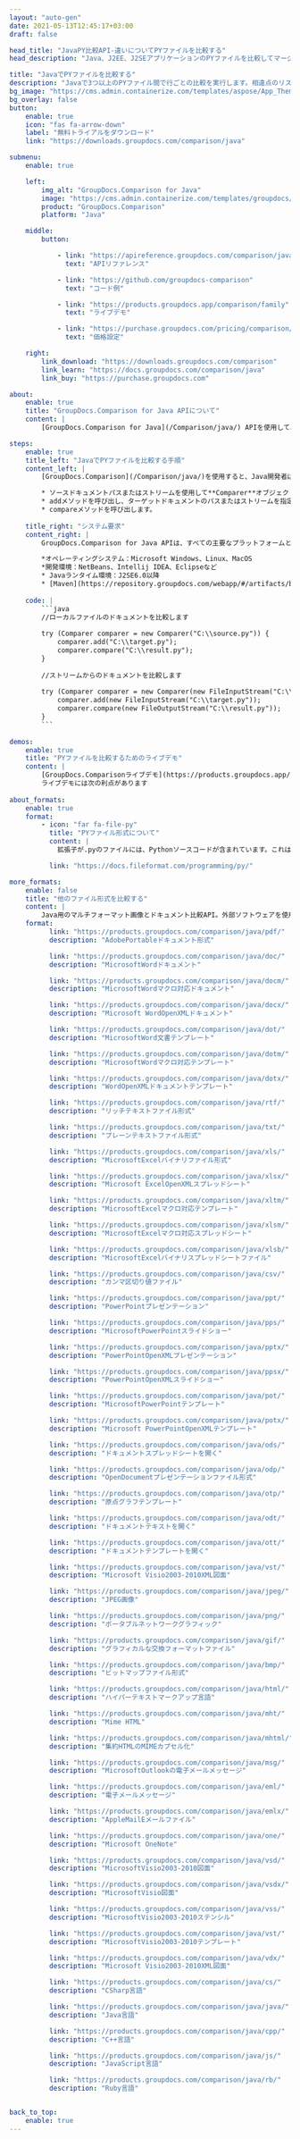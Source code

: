 ```yaml
---
layout: "auto-gen"
date: 2021-05-13T12:45:17+03:00
draft: false

head_title: "JavaPY比較API-違いについてPYファイルを比較する"
head_description: "Java、J2EE、J2SEアプリケーションのPYファイルを比較してマージします。コンテンツ、テキスト、およびテキストの違いの要約を分析します。 PYファイル、画像、ドキュメント形式のスタイル."

title: "JavaでPYファイルを比較する"
description: "Javaで3つ以上のPYファイル間で行ごとの比較を実行します。相違点のリストを取得し、比較したファイルを1つのドキュメントに保存します."
bg_image: "https://cms.admin.containerize.com/templates/aspose/App_Themes/V3/images/bg/header1.png"
bg_overlay: false
button:
    enable: true
    icon: "fas fa-arrow-down"
    label: "無料トライアルをダウンロード"
    link: "https://downloads.groupdocs.com/comparison/java"

submenu:
    enable: true

    left:
        img_alt: "GroupDocs.Comparison for Java"
        image: "https://cms.admin.containerize.com/templates/groupdocs/images/product-logos/90x90-noborder/groupdocs-comparison-java.png"
        product: "GroupDocs.Comparison"
        platform: "Java"

    middle:
        button:

            - link: "https://apireference.groupdocs.com/comparison/java"
              text: "APIリファレンス"

            - link: "https://github.com/groupdocs-comparison"
              text: "コード例"

            - link: "https://products.groupdocs.app/comparison/family"
              text: "ライブデモ"

            - link: "https://purchase.groupdocs.com/pricing/comparison/java"
              text: "価格設定"

    right:
        link_download: "https://downloads.groupdocs.com/comparison"
        link_learn: "https://docs.groupdocs.com/comparison/java"
        link_buy: "https://purchase.groupdocs.com"

about:
    enable: true
    title: "GroupDocs.Comparison for Java APIについて"
    content: |
        [GroupDocs.Comparison for Java](/Comparison/java/) APIを使用して、画像とドキュメントの比較機能でJavaアプリケーションを強化します。段落、単語、文字、図形、さらには同じ形式の比較されたドキュメントのテキストスタイル内の違いを識別し、変更をマージして最終的なドキュメントにエクスポートするのに役立ちます。外部ライブラリを使用せずに、PDF、Word、Excelワークシート、PowerPointプレゼンテーション、Visioダイアグラム、Outlook電子メール、HTML、図面、画像ファイル形式など、さまざまなドキュメントの比較とマージをサポートします。

steps:
    enable: true
    title_left: "JavaでPYファイルを比較する手順"
    content_left: |
        [GroupDocs.Comparison](/Comparison/java/)を使用すると、Java開発者は数行のコードを使用してアプリケーション内のPYファイルを簡単に比較できます。

        * ソースドキュメントパスまたはストリームを使用して**Comparer**オブジェクトをインスタンス化します。
        * addメソッドを呼び出し、ターゲットドキュメントのパスまたはストリームを指定します。
        * compareメソッドを呼び出します。
        
    title_right: "システム要求"
    content_right: |
        GroupDocs.Comparison for Java APIは、すべての主要なプラットフォームとオペレーティングシステムでサポートされています。以下のコードを実行する前に、システムに次の前提条件がインストールされていることを確認してください。

        *オペレーティングシステム：Microsoft Windows、Linux、MacOS
        *開発環境：NetBeans、Intellij IDEA、Eclipseなど
        * Javaランタイム環境：J2SE6.0以降
        * [Maven](https://repository.groupdocs.com/webapp/#/artifacts/browse/tree/General/repo/com/groupdocs/groupdocs-comparison)から最新バージョンのGroupDocs.Comparison for Javaを入手してください。
        
    code: |
        ```java
        //ローカルファイルのドキュメントを比較します
        
        try (Comparer comparer = new Comparer("C:\\source.py")) {
            comparer.add("C:\\target.py");
            comparer.compare("C:\\result.py");
        }
        
        //ストリームからのドキュメントを比較します
        
        try (Comparer comparer = new Comparer(new FileInputStream("C:\\source.py"))) {
            comparer.add(new FileInputStream("C:\\target.py"));
            comparer.compare(new FileOutputStream("C:\\result.py"));
        }
        ```
        
demos:
    enable: true
    title: "PYファイルを比較するためのライブデモ"
    content: |
        [GroupDocs.Comparisonライブデモ](https://products.groupdocs.app/comparison/family)サイトにアクセスして、PYファイルを今すぐ比較してください。  
        ライブデモには次の利点があります
        
about_formats:
    enable: true
    format:
        - icon: "far fa-file-py"
          title: "PYファイル形式について"
          content: |
            拡張子が.pyのファイルには、Pythonソースコードが含まれています。これは、Web開発、ソフトウェア開発、数学、およびシステムスクリプトに使用できる非常に人気のある言語です。 Pythonは、Windows、MAC、Linux、Raspberry Piなどのさまざまなプラットフォームで動作できるクロスプラットフォーム言語です。Pythonは、英語に似た、読みやすい単純な構文を提供します。 Python構文を使用すると、より少ないコード行でプログラムを作成できます。 Pythonはインタプリタシステム上で実行されるため、コードを記述したらすぐに実行できるため、プロトタイピングに非常に適しています。

          link: "https://docs.fileformat.com/programming/py/"

more_formats:
    enable: false
    title: "他のファイル形式を比較する"
    content: |
        Java用のマルチフォーマット画像とドキュメント比較API。外部ソフトウェアを使用せずに、以下の一般的なファイル形式のいくつかを比較してください。
    format: 
          link: "https://products.groupdocs.com/comparison/java/pdf/"
          description: "AdobePortableドキュメント形式"

          link: "https://products.groupdocs.com/comparison/java/doc/"
          description: "MicrosoftWordドキュメント"

          link: "https://products.groupdocs.com/comparison/java/docm/"
          description: "MicrosoftWordマクロ対応ドキュメント"

          link: "https://products.groupdocs.com/comparison/java/docx/"
          description: "Microsoft WordOpenXMLドキュメント"

          link: "https://products.groupdocs.com/comparison/java/dot/"
          description: "MicrosoftWord文書テンプレート"

          link: "https://products.groupdocs.com/comparison/java/dotm/"
          description: "MicrosoftWordマクロ対応テンプレート"

          link: "https://products.groupdocs.com/comparison/java/dotx/"
          description: "WordOpenXMLドキュメントテンプレート"

          link: "https://products.groupdocs.com/comparison/java/rtf/"
          description: "リッチテキストファイル形式"

          link: "https://products.groupdocs.com/comparison/java/txt/"
          description: "プレーンテキストファイル形式"

          link: "https://products.groupdocs.com/comparison/java/xls/"
          description: "MicrosoftExcelバイナリファイル形式"

          link: "https://products.groupdocs.com/comparison/java/xlsx/"
          description: "Microsoft ExcelOpenXMLスプレッドシート"

          link: "https://products.groupdocs.com/comparison/java/xltm/"
          description: "MicrosoftExcelマクロ対応テンプレート"

          link: "https://products.groupdocs.com/comparison/java/xlsm/"
          description: "MicrosoftExcelマクロ対応スプレッドシート"

          link: "https://products.groupdocs.com/comparison/java/xlsb/"
          description: "MicrosoftExcelバイナリスプレッドシートファイル"

          link: "https://products.groupdocs.com/comparison/java/csv/"
          description: "カンマ区切り値ファイル"

          link: "https://products.groupdocs.com/comparison/java/ppt/"
          description: "PowerPointプレゼンテーション"

          link: "https://products.groupdocs.com/comparison/java/pps/"
          description: "MicrosoftPowerPointスライドショー"

          link: "https://products.groupdocs.com/comparison/java/pptx/"
          description: "PowerPointOpenXMLプレゼンテーション"

          link: "https://products.groupdocs.com/comparison/java/ppsx/"
          description: "PowerPointOpenXMLスライドショー"

          link: "https://products.groupdocs.com/comparison/java/pot/"
          description: "MicrosoftPowerPointテンプレート"

          link: "https://products.groupdocs.com/comparison/java/potx/"
          description: "Microsoft PowerPointOpenXMLテンプレート"

          link: "https://products.groupdocs.com/comparison/java/ods/"
          description: "ドキュメントスプレッドシートを開く"

          link: "https://products.groupdocs.com/comparison/java/odp/"
          description: "OpenDocumentプレゼンテーションファイル形式"

          link: "https://products.groupdocs.com/comparison/java/otp/"
          description: "原点グラフテンプレート"

          link: "https://products.groupdocs.com/comparison/java/odt/"
          description: "ドキュメントテキストを開く"

          link: "https://products.groupdocs.com/comparison/java/ott/"
          description: "ドキュメントテンプレートを開く"

          link: "https://products.groupdocs.com/comparison/java/vst/"
          description: "Microsoft Visio2003-2010XML図面"

          link: "https://products.groupdocs.com/comparison/java/jpeg/"
          description: "JPEG画像"

          link: "https://products.groupdocs.com/comparison/java/png/"
          description: "ポータブルネットワークグラフィック"

          link: "https://products.groupdocs.com/comparison/java/gif/"
          description: "グラフィカルな交換フォーマットファイル"

          link: "https://products.groupdocs.com/comparison/java/bmp/"
          description: "ビットマップファイル形式"

          link: "https://products.groupdocs.com/comparison/java/html/"
          description: "ハイパーテキストマークアップ言語"

          link: "https://products.groupdocs.com/comparison/java/mht/"
          description: "Mime HTML"

          link: "https://products.groupdocs.com/comparison/java/mhtml/"
          description: "集約HTMLのMIMEカプセル化"

          link: "https://products.groupdocs.com/comparison/java/msg/"
          description: "MicrosoftOutlookの電子メールメッセージ"

          link: "https://products.groupdocs.com/comparison/java/eml/"
          description: "電子メールメッセージ"

          link: "https://products.groupdocs.com/comparison/java/emlx/"
          description: "AppleMailEメールファイル"

          link: "https://products.groupdocs.com/comparison/java/one/"
          description: "Microsoft OneNote"

          link: "https://products.groupdocs.com/comparison/java/vsd/"
          description: "MicrosoftVisio2003-2010図面"

          link: "https://products.groupdocs.com/comparison/java/vsdx/"
          description: "MicrosoftVisio図面"

          link: "https://products.groupdocs.com/comparison/java/vss/"
          description: "MicrosoftVisio2003-2010ステンシル"

          link: "https://products.groupdocs.com/comparison/java/vst/"
          description: "MicrosoftVisio2003-2010テンプレート"

          link: "https://products.groupdocs.com/comparison/java/vdx/"
          description: "Microsoft Visio2003-2010XML図面"

          link: "https://products.groupdocs.com/comparison/java/cs/"
          description: "CSharp言語"

          link: "https://products.groupdocs.com/comparison/java/java/"
          description: "Java言語"

          link: "https://products.groupdocs.com/comparison/java/cpp/"
          description: "C++言語"

          link: "https://products.groupdocs.com/comparison/java/js/"
          description: "JavaScript言語"

          link: "https://products.groupdocs.com/comparison/java/rb/"
          description: "Ruby言語"


back_to_top:
    enable: true
---
```

